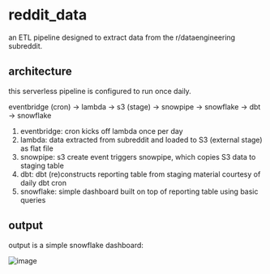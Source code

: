 # reddit_data

an ETL pipeline designed to extract data from the r/dataengineering subreddit.

## architecture

this serverless pipeline is configured to run once daily. 

eventbridge (cron) -> lambda -> s3 (stage) -> snowpipe -> snowflake -> dbt -> snowflake 

1. eventbridge: cron kicks off lambda once per day
2. lambda: data extracted from subreddit and loaded to S3 (external stage) as flat file
3. snowpipe: s3 create event triggers snowpipe, which copies S3 data to staging table
4. dbt: dbt (re)constructs reporting table from staging material courtesy of daily dbt cron
5. snowflake: simple dashboard built on top of reporting table using basic queries 

## output
output is a simple snowflake dashboard:

![image](https://user-images.githubusercontent.com/35942230/178358513-a6e8ca45-5ffe-466a-b59f-c48007430de6.png)
